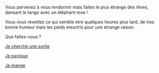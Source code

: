 Vous parvenez à vous rendormir mais faites le plus étrange des rêves,
 dansant le tango avec un éléphant rose !

Vous vous reveillez ce qui semble etre quelques heures plus tard,
 de tres bonne humeur mais les pieds meurtris pour une etrange raison.

Que faites-vous ?

[Je cherche une sortie](../sortie/chercher-la-sortie.md)

[Je panique](../panique/frapper-le-mur.md)

[Je mange](../manger/faim.md)